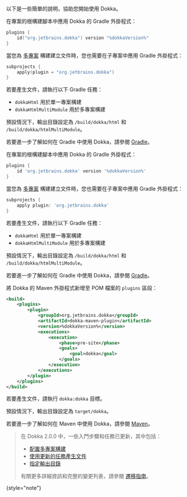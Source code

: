 [//]: # (title: Dokka 入門)

以下是一些簡單的說明，協助您開始使用 Dokka。

<tabs group="build-script">
<tab title="Gradle Kotlin DSL" group-key="kotlin">

在專案的根構建腳本中應用 Dokka 的 Gradle 外掛程式：

```kotlin
plugins {
    id("org.jetbrains.dokka") version "%dokkaVersion%"
}
```

當您為 [多專案](https://docs.gradle.org/current/userguide/multi_project_builds.html) 構建建立文件時，您也需要在子專案中應用 Gradle 外掛程式：

```kotlin
subprojects {
    apply(plugin = "org.jetbrains.dokka")
}
```

若要產生文件，請執行以下 Gradle 任務：

*   `dokkaHtml` 用於單一專案構建
*   `dokkaHtmlMultiModule` 用於多專案構建

預設情況下，輸出目錄設定為 `/build/dokka/html` 和 `/build/dokka/htmlMultiModule`。

若要進一步了解如何在 Gradle 中使用 Dokka，請參閱 [Gradle](dokka-gradle.md)。

</tab>
<tab title="Gradle Groovy DSL" group-key="groovy">

在專案的根構建腳本中應用 Dokka 的 Gradle 外掛程式：

```groovy
plugins {
    id 'org.jetbrains.dokka' version '%dokkaVersion%'
}
```

當您為 [多專案](https://docs.gradle.org/current/userguide/multi_project_builds.html) 構建建立文件時，您也需要在子專案中應用 Gradle 外掛程式：

```groovy
subprojects {
    apply plugin: 'org.jetbrains.dokka'
}
```

若要產生文件，請執行以下 Gradle 任務：

*   `dokkaHtml` 用於單一專案構建
*   `dokkaHtmlMultiModule` 用於多專案構建

預設情況下，輸出目錄設定為 `/build/dokka/html` 和 `/build/dokka/htmlMultiModule`。

若要進一步了解如何在 Gradle 中使用 Dokka，請參閱 [Gradle](dokka-gradle.md)。

</tab>
<tab title="Maven" group-key="mvn">

將 Dokka 的 Maven 外掛程式新增至 POM 檔案的 `plugins` 區段：

```xml
<build>
    <plugins>
        <plugin>
            <groupId>org.jetbrains.dokka</groupId>
            <artifactId>dokka-maven-plugin</artifactId>
            <version>%dokkaVersion%</version>
            <executions>
                <execution>
                    <phase>pre-site</phase>
                    <goals>
                        <goal>dokka</goal>
                    </goals>
                </execution>
            </executions>
        </plugin>
    </plugins>
</build>
```

若要產生文件，請執行 `dokka:dokka` 目標。

預設情況下，輸出目錄設定為 `target/dokka`。

若要進一步了解如何在 Maven 中使用 Dokka，請參閱 [Maven](dokka-maven.md)。

</tab>
</tabs>

> 在 Dokka 2.0.0 中，一些入門步驟和任務已更新，其中包括：
>
> *   [配置多專案構建](dokka-migration.md#share-dokka-configuration-across-modules)
> *   [使用更新的任務產生文件](dokka-migration.md#generate-documentation-with-the-updated-task)
> *   [指定輸出目錄](dokka-migration.md#output-directory)
>
> 有關更多詳細資訊和完整的變更列表，請參閱 [遷移指南](dokka-migration.md)。
>
{style="note"}